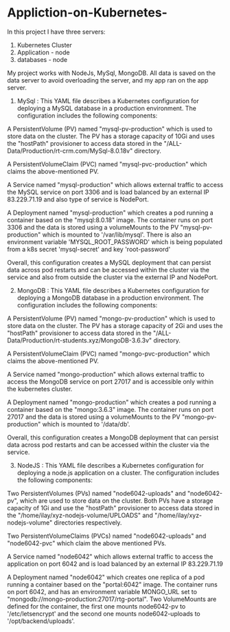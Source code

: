# Appliction-on-Kubernetes-
In this project I have three servers:
1. Kubernetes Cluster
2. Application - node
3. databases - node

My project works with NodeJs, MySql, MongoDB.
All data is saved on the data server to avoid overloading the server, and my app ran on the app server.

1. MySql :
This YAML file describes a Kubernetes configuration for deploying a MySQL database in a production environment. The configuration includes the following components:

A PersistentVolume (PV) named "mysql-pv-production" which is used to store data on the cluster. The PV has a storage capacity of 10Gi and uses the "hostPath" provisioner to access data stored in the "/ALL-Data/Production/rt-crm.com/MySql-8.0.18v" directory.

A PersistentVolumeClaim (PVC) named "mysql-pvc-production" which claims the above-mentioned PV.

A Service named "mysql-production" which allows external traffic to access the MySQL service on port 3306 and is load balanced by an external IP 83.229.71.19 and also type of service is NodePort.

A Deployment named "mysql-production" which creates a pod running a container based on the "mysql:8.0.18" image. The container runs on port 3306 and the data is stored using a volumeMounts to the PV "mysql-pv-production" which is mounted to '/var/lib/mysql'. There is also an environment variable 'MYSQL_ROOT_PASSWORD' which is being populated from a k8s secret 'mysql-secret' and key 'root-password'

Overall, this configuration creates a MySQL deployment that can persist data across pod restarts and can be accessed within the cluster via the service and also from outside the cluster via the external IP and NodePort.

2. MongoDB : 
This YAML file describes a Kubernetes configuration for deploying a MongoDB database in a production environment. The configuration includes the following components:

A PersistentVolume (PV) named "mongo-pv-production" which is used to store data on the cluster. The PV has a storage capacity of 2Gi and uses the "hostPath" provisioner to access data stored in the "/ALL-Data/Production/rt-students.xyz/MongoDB-3.6.3v" directory.

A PersistentVolumeClaim (PVC) named "mongo-pvc-production" which claims the above-mentioned PV.

A Service named "mongo-production" which allows external traffic to access the MongoDB service on port 27017 and is accessible only within the kubernetes cluster.

A Deployment named "mongo-production" which creates a pod running a container based on the "mongo:3.6.3" image. The container runs on port 27017 and the data is stored using a volumeMounts to the PV "mongo-pv-production" which is mounted to '/data/db'.

Overall, this configuration creates a MongoDB deployment that can persist data across pod restarts and can be accessed within the cluster via the service.

3. NodeJS : 
This YAML file describes a Kubernetes configuration for deploying a node.js application on a cluster. The configuration includes the following components:

Two PersistentVolumes (PVs) named "node6042-uploads" and "node6042-pv", which are used to store data on the cluster. Both PVs have a storage capacity of 1Gi and use the "hostPath" provisioner to access data stored in the "/home/ilay/xyz-nodejs-volume/UPLOADS" and "/home/ilay/xyz-nodejs-volume" directories respectively.

Two PersistentVolumeClaims (PVCs) named "node6042-uploads" and "node6042-pvc" which claim the above mentioned PVs.

A Service named "node6042" which allows external traffic to access the application on port 6042 and is load balanced by an external IP 83.229.71.19

A Deployment named "node6042" which creates one replica of a pod running a container based on the "portal:6042" image. The container runs on port 6042, and has an environment variable MONGO_URL set to "mongodb://mongo-production:27017/rtg-portal". Two VolumeMounts are defined for the container, the first one mounts node6042-pv to '/etc/letsencrypt' and the second one mounts node6042-uploads to '/opt/backend/uploads'.
